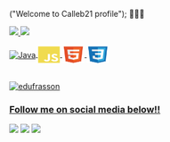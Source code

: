 ("Welcome to Calleb21 profile"); 🧘🏻‍♂️


 <div>
   <a href="https://github.com/Calleb21">
   <img height="180em" src="https://github-readme-stats.vercel.app/api?username=Calleb21&show_icons=true&theme=tokyonight&include_all_commits=true&count_private=true"/>
   <img height="180em" src="https://github-readme-stats.vercel.app/api/top-langs/?username=Calleb21&layout=compact&langs_count=6&theme=tokyonight"/> 

</div>
<div style="display: inline_block"><br>
<img align="center" alt="Java" height="30" width="40" 
src="https://cdn.jsdelivr.net/gh/devicons/devicon/icons/java/java-plain.svg" />      
  <img align="center" alt="Js" height="30" width="40" src="https://raw.githubusercontent.com/devicons/devicon/master/icons/javascript/javascript-plain.svg">
  <img align="center" alt="HTML" height="30" width="40" src="https://raw.githubusercontent.com/devicons/devicon/master/icons/html5/html5-original.svg">
  <img align="center" alt="CSS" height="30" width="40" src="https://raw.githubusercontent.com/devicons/devicon/master/icons/css3/css3-original.svg">
</div>
<br>

<div><p><img align="center" src="https://github-readme-streak-stats.herokuapp.com/?user=edufrasson&" alt="edufrasson" /></p></div>
 
  ### Follow me on social media below!!
 
<div> 
  <a href="https://instagram.com/calleb_camargo02?igshid=YmMyMTA2M2Y=" target="_blank"><img src="https://img.shields.io/badge/-Instagram-%23E4405F?style=for-the-badge&logo=instagram&logoColor=white" target="_blank"></a> 
  <a href = "mailto:callebcamargo12@gmail.com"><img src="https://img.shields.io/badge/-Gmail-%23333?style=for-the-badge&logo=gmail&logoColor=white" target="_blank"></a>
  <a href="https://www.linkedin.com/in/calleb-camargo-682321237" target="_blank"><img src="https://img.shields.io/badge/-LinkedIn-%230077B5?style=for-the-badge&logo=linkedin&logoColor=white" target="_blank"></a> 

<!-- ![Snake animation](https://github.com/Calleb21/Calleb21/blob/output/github-contribution-grid-snake.svg) -->

</div>
